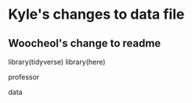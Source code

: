 # Kyle's changes to data file

## Woocheol's change to readme
library(tidyverse)
library(here)

professor

data
